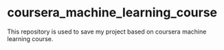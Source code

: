 # coursera_machine_learning_course
This repository is used to save my project based on coursera machine learning course.
